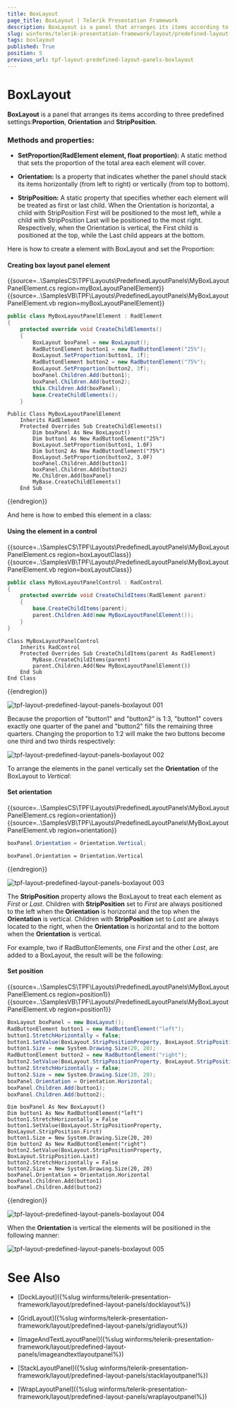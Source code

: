 ```yaml
---
title: BoxLayout
page_title: BoxLayout | Telerik Presentation Framework
description: BoxLayout is a panel that arranges its items according to three predefined settings - Proportion, Orientation and StripPosition.
slug: winforms/telerik-presentation-framework/layout/predefined-layout-panels/boxlayout
tags: boxlayout
published: True
position: 5
previous_url: tpf-layout-predefined-layout-panels-boxlayout
---
```


# BoxLayout

__BoxLayout__ is a panel that arranges its items according to three predefined settings:__Proportion__, __Orientation__ and __StripPosition__.
	   

### __Methods and properties:__

* __SetProportion(RadElement element, float proportion):__ A static method that sets the proportion of the total area each element will cover.
		  	

* __Orientation:__ Is a property that indicates whether the panel should stack its items horizontally (from left to right) or vertically (from top to bottom).
		  	

* __StripPosition:__ A static property that specifies whether each element will be treated as first or last child. When the Orientation is horizontal, a child with StripPosition First will be positioned to the most left, while a child with  StripPosition Last will be positioned to the most right. Respectively, when the Orientation is vertical, the First child is positioned at the top, while the Last child appears at the bottom.

Here is how to create a element with BoxLayout and set the Proportion:

#### Creating box layout panel element

{{source=..\SamplesCS\TPF\Layouts\PredefinedLayoutPanels\MyBoxLayoutPanelElement.cs region=myBoxLayoutPanelElement}} 
{{source=..\SamplesVB\TPF\Layouts\PredefinedLayoutPanels\MyBoxLayoutPanelElement.vb region=myBoxLayoutPanelElement}} 

````C#
public class MyBoxLayoutPanelElement : RadElement
{
    protected override void CreateChildElements()
    {
        BoxLayout boxPanel = new BoxLayout();
        RadButtonElement button1 = new RadButtonElement("25%");
        BoxLayout.SetProportion(button1, 1f);
        RadButtonElement button2 = new RadButtonElement("75%");
        BoxLayout.SetProportion(button2, 3f);
        boxPanel.Children.Add(button1);
        boxPanel.Children.Add(button2);
        this.Children.Add(boxPanel);
        base.CreateChildElements();
    }

````
````VB.NET
Public Class MyBoxLayoutPanelElement
    Inherits RadElement
    Protected Overrides Sub CreateChildElements()
        Dim boxPanel As New BoxLayout()
        Dim button1 As New RadButtonElement("25%")
        BoxLayout.SetProportion(button1, 1.0F)
        Dim button2 As New RadButtonElement("75%")
        BoxLayout.SetProportion(button2, 3.0F)
        boxPanel.Children.Add(button1)
        boxPanel.Children.Add(button2)
        Me.Children.Add(boxPanel)
        MyBase.CreateChildElements()
    End Sub

````

{{endregion}} 

And here is how to embed this element in a class:

#### Using the element in a control

{{source=..\SamplesCS\TPF\Layouts\PredefinedLayoutPanels\MyBoxLayoutPanelElement.cs region=boxLayoutClass}} 
{{source=..\SamplesVB\TPF\Layouts\PredefinedLayoutPanels\MyBoxLayoutPanelElement.vb region=boxLayoutClass}} 

````C#
public class MyBoxLayoutPanelControl : RadControl
{
    protected override void CreateChildItems(RadElement parent)
    {
        base.CreateChildItems(parent);
        parent.Children.Add(new MyBoxLayoutPanelElement());
    }
}

````
````VB.NET
Class MyBoxLayoutPanelControl
    Inherits RadControl
    Protected Overrides Sub CreateChildItems(parent As RadElement)
        MyBase.CreateChildItems(parent)
        parent.Children.Add(New MyBoxLayoutPanelElement())
    End Sub
End Class

````

{{endregion}} 

![tpf-layout-predefined-layout-panels-boxlayout 001](images/tpf-layout-predefined-layout-panels-boxlayout001.png)

Because the proportion of "button1" and "button2" is 1:3, "button1" covers exactly one quarter of the panel and "button2" fills the remaining three quarters. Changing the proportion to 1:2 will make the two buttons become one third and two thirds respectively:
		
![tpf-layout-predefined-layout-panels-boxlayout 002](images/tpf-layout-predefined-layout-panels-boxlayout002.png)

To arrange the elements in the panel vertically set the __Orientation__ of the BoxLayout to *Vertical*:

#### Set orientation

{{source=..\SamplesCS\TPF\Layouts\PredefinedLayoutPanels\MyBoxLayoutPanelElement.cs region=orientation}} 
{{source=..\SamplesVB\TPF\Layouts\PredefinedLayoutPanels\MyBoxLayoutPanelElement.vb region=orientation}} 

````C#
boxPanel.Orientation = Orientation.Vertical;

````
````VB.NET
boxPanel.Orientation = Orientation.Vertical

````

{{endregion}} 

![tpf-layout-predefined-layout-panels-boxlayout 003](images/tpf-layout-predefined-layout-panels-boxlayout003.png)

The __StripPosition__ property allows the BoxLayout to treat each element as *First* or *Last*. Children with __StripPosition__ set to *First* are always positioned to the left when the __Orientation__ is horizontal and the top when the __Orientation__ is vertical. Children with __StripPosition__ set to *Last* are always located to the right, when the __Orientation__ is horizontal and to the bottom when the __Orientation__ is vertical.

For example, two if RadButtonElements, one *First* and the other *Last*, are added to a BoxLayout, the result will be the following:

#### Set position

{{source=..\SamplesCS\TPF\Layouts\PredefinedLayoutPanels\MyBoxLayoutPanelElement.cs region=position1}} 
{{source=..\SamplesVB\TPF\Layouts\PredefinedLayoutPanels\MyBoxLayoutPanelElement.vb region=position1}} 

````C#
BoxLayout boxPanel = new BoxLayout();
RadButtonElement button1 = new RadButtonElement("left");
button1.StretchHorizontally = false;
button1.SetValue(BoxLayout.StripPositionProperty, BoxLayout.StripPosition.First);
button1.Size = new System.Drawing.Size(20, 20);
RadButtonElement button2 = new RadButtonElement("right");
button2.SetValue(BoxLayout.StripPositionProperty, BoxLayout.StripPosition.Last);
button2.StretchHorizontally = false;
button2.Size = new System.Drawing.Size(20, 20);
boxPanel.Orientation = Orientation.Horizontal;
boxPanel.Children.Add(button1);
boxPanel.Children.Add(button2);

````
````VB.NET
Dim boxPanel As New BoxLayout()
Dim button1 As New RadButtonElement("left")
button1.StretchHorizontally = False
button1.SetValue(BoxLayout.StripPositionProperty, BoxLayout.StripPosition.First)
button1.Size = New System.Drawing.Size(20, 20)
Dim button2 As New RadButtonElement("right")
button2.SetValue(BoxLayout.StripPositionProperty, BoxLayout.StripPosition.Last)
button2.StretchHorizontally = False
button2.Size = New System.Drawing.Size(20, 20)
boxPanel.Orientation = Orientation.Horizontal
boxPanel.Children.Add(button1)
boxPanel.Children.Add(button2)

````

{{endregion}} 

![tpf-layout-predefined-layout-panels-boxlayout 004](images/tpf-layout-predefined-layout-panels-boxlayout004.png)

When the __Orientation__ is vertical the elements will be positioned in the following manner:

![tpf-layout-predefined-layout-panels-boxlayout 005](images/tpf-layout-predefined-layout-panels-boxlayout005.png)

# See Also
* [DockLayout]({%slug winforms/telerik-presentation-framework/layout/predefined-layout-panels/docklayout%})

* [GridLayout]({%slug winforms/telerik-presentation-framework/layout/predefined-layout-panels/gridlayout%})

* [ImageAndTextLayoutPanel]({%slug winforms/telerik-presentation-framework/layout/predefined-layout-panels/imageandtextlayoutpanel%})

* [StackLayoutPanel]({%slug winforms/telerik-presentation-framework/layout/predefined-layout-panels/stacklayoutpanel%})

* [WrapLayoutPanel]({%slug winforms/telerik-presentation-framework/layout/predefined-layout-panels/wraplayoutpanel%})

